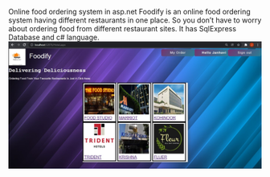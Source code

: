 Online food ordering system in asp.net
Foodify is an online food ordering system having different restaurants in one place. So you don’t have to worry about ordering food from different restaurant sites. 
It has SqlExpress Database and c# language.
![foodify](foodify.jpg)
